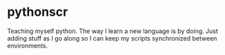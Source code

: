 # pythonscr
Teaching myself python. The way I learn a new language is by doing. Just adding stuff as I go along so I can 
keep my scripts synchronized between environments.
